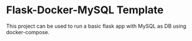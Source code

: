 # Flask-Docker-MySQL Template

This project can be used to run a basic flask app with MySQL as DB using docker-compose.
